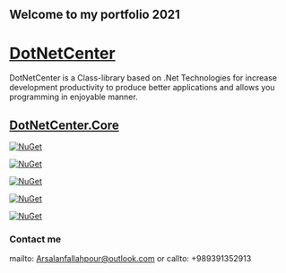 ## Welcome to my portfolio 2021

# <a href="https://github.com/arsalanfallahpour/DotNetCenter/">DotNetCenter</a>
DotNetCenter is a Class-library based on .Net Technologies for increase development productivity
to produce better applications and allows you programming in enjoyable manner.

## <a href="https://arsalanfallahpour.github.io/DotNetCenter/">DotNetCenter.Core</a>
[![NuGet](https://img.shields.io/nuget/v/dotnetcenter.core?color=%2300BBFF&label=nuget%20DotnetCenter.Core&logoColor=%23FFF&style=for-the-badge)](https://www.nuget.org/packages/DotNetCenter.Core/)

[![NuGet](https://img.shields.io/nuget/v/dotnetcenter.core.linq?color=%2300BBFF&label=nuget%20DotnetCenter.Core.Linq&logoColor=%23FFF&style=for-the-badge)](https://www.nuget.org/packages/DotNetCenter.Core.Linq/)

[![NuGet](https://img.shields.io/nuget/v/dotnetcenter.core.entities?color=%2300BBFF&label=nuget%20DotnetCenter.Core.Entities&logoColor=%23FFF&style=for-the-badge)](https://www.nuget.org/packages/DotNetCenter.Core.Entities/)

[![NuGet](https://img.shields.io/nuget/v/dotnetcenter.core.errorhandlers?color=%2300BBFF&label=nuget%20DotnetCenter.Core.ErrorHandlers&logoColor=%23FFF&style=for-the-badge)](https://www.nuget.org/packages/DotNetCenter.Core.ErrorHandlers/)

[![NuGet](https://img.shields.io/nuget/v/dotnetcenter.core.exceptionhandlers?color=%2300BBFF&label=nuget%20DotnetCenter.Core.ExceptionHandlers&logoColor=%23FFF&style=for-the-badge)](https://www.nuget.org/packages/DotNetCenter.Core.ExceptionHandlers/)


### Contact me

mailto: Arsalanfallahpour@outlook.com or callto: +989391352913
